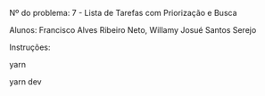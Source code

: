 Nº do problema:  7 - Lista de Tarefas com Priorização e Busca

Alunos: Francisco Alves Ribeiro Neto, Willamy Josué Santos Serejo

Instruções: 

yarn

yarn dev